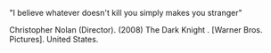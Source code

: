 "I believe whatever doesn't kill you simply makes you stranger"

Christopher Nolan (Director). (2008) The Dark Knight . [Warner Bros. Pictures]. United States.